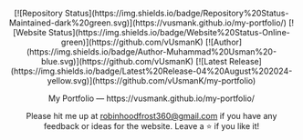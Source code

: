 <p align="center">
[![Repository Status](https://img.shields.io/badge/Repository%20Status-Maintained-dark%20green.svg)](https://vusmank.github.io/my-portfolio/)
[![Website Status](https://img.shields.io/badge/Website%20Status-Online-green)](https://github.com/vUsmanK)
[![Author](https://img.shields.io/badge/Author-Muhammad%20Usman%20-blue.svg)](https://github.com/vUsmanK)
[![Latest Release](https://img.shields.io/badge/Latest%20Release-04%20August%202024-yellow.svg)](https://github.com/vUsmanK/my-portfolio)
</p> 

<p align="center">My Portfolio — https://vusmank.github.io/my-portfolio/</p> 

<p align="center">Please hit me up at <a target="_blank" href="mailto:robinhoodfrost360@gmail.com">robinhoodfrost360@gmail.com</a> if you have any feedback or ideas for the website. Leave a ⭐ if you like it!</p>
